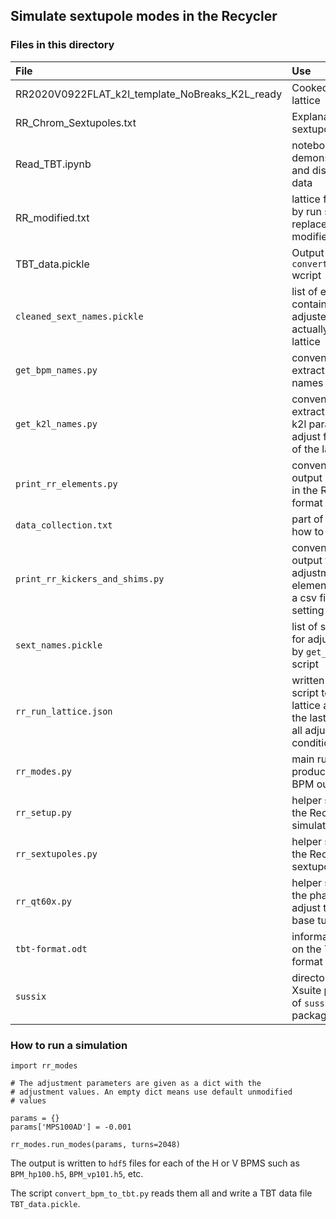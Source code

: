 ## Simulate sextupole modes in the Recycler

### Files in this directory

| File | Use |
|:---------|:---------|
| RR2020V0922FLAT_k2l_template_NoBreaks_K2L_ready | Cooked Recycler lattice |
| RR_Chrom_Sextupoles.txt | Explanatory file on sextupoles in the ring |
| Read_TBT.ipynb | notebook demonstrating reading and displaying TBT data |
| RR_modified.txt | lattice file written out by run script after replacement of modified parameters |
| TBT_data.pickle | Output file from `convert_bpm_to_tbt.py` wcript |
| `cleaned_sext_names.pickle` | list of elements containing sextupole adjusters that are actually present in the lattice |
| `get_bpm_names.py` | convenience script to extract bpm element names from the lattice |
| `get_k2l_names.py` | convenience script to extract the names of k2l parameters to adjust from the start of the lattice file |
| `print_rr_elements.py` | convenience script to output all the elements in the RR lattice in csv format |
| `data_collection.txt` | part of a discussion on how to collect the data |
| `print_rr_kickers_and_shims.py` | convenience script to output the kickers, adjustment shims elements and BPMS in a csv file to assist in setting orbit bumps |
| `sext_names.pickle` | list of sextupole shims for adjustment created by `get_k2l_names.py` script |
| `rr_run_lattice.json` | written out by run script to record the lattice as simulated in the last run including all adjustments for run conditions |
| `rr_modes.py` | main run script for producing simulated BPM output |
| `rr_setup.py` | helper script to set up the Recycler simulation run |
| `rr_sextupoles.py` | helper script to adjust the Recycler harmonic sextupoles |
| `rr_qt60x.py` | helper script to set up the phase trombone to adjust the Recycler base tune |
| `tbt-format.odt` | information from Cris on the TBT data format |
| `sussix` | directory with the Xsuite python version of `sussix` NAFF package |

### How to run a simulation

```
import rr_modes

# The adjustment parameters are given as a dict with the
# adjustment values. An empty dict means use default unmodified
# values

params = {}
params['MPS100AD'] = -0.001

rr_modes.run_modes(params, turns=2048)
```

The output is written to `hdf5` files for each of the H or V BPMS such as
`BPM_hp100.h5`, `BPM_vp101.h5`, etc.

The script `convert_bpm_to_tbt.py` reads them all and write a TBT data file `TBT_data.pickle`.

